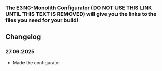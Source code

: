 ### The [E3NG-Monolith Configurator](https://docs.google.com/spreadsheets/d/1D8WqKp-7N43TXyPmcDp5rAgj3pNO3tcqlk9iRl9xlik/edit?usp=sharing) (DO NOT USE THIS LINK UNTIL THIS TEXT IS REMOVED) will give you the links to the files you need for your build!

## Changelog

### 27.06.2025

- Made the configurator
